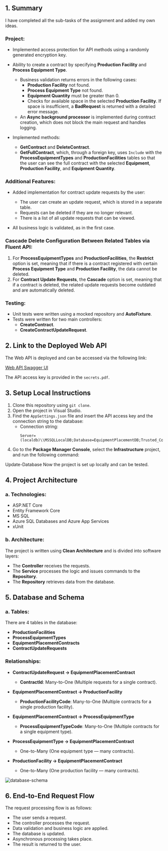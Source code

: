 ## 1. Summary

I have completed all the sub-tasks of the assignment and added my own ideas.

### Project:
- Implemented access protection for API methods using a randomly generated encryption key.
- Ability to create a contract by specifying **Production Facility** and **Process Equipment Type**. 
  - Business validation returns errors in the following cases:
    - **Production Facility** not found.
    - **Process Equipment Type** not found.
    - **Equipment Quantity** must be greater than 0.
    - Checks for available space in the selected **Production Facility**. If space is insufficient, a **BadRequest** is returned with a detailed error message.
  - An **Async background processor** is implemented during contract creation, which does not block the main request and handles logging.
  
- Implemented methods:
  - **GetContract** and **DeleteContract**.
  - **GetFullContract**, which, through a foreign key, uses `Include` with the **ProcessEquipmentTypes** and **ProductionFacilities** tables so that the user can see the full contract with the selected **Equipment**, **Production Facility**, and **Equipment Quantity**.

### Additional Features:
- Added implementation for contract update requests by the user:
  - The user can create an update request, which is stored in a separate table.
  - Requests can be deleted if they are no longer relevant.
  - There is a list of all update requests that can be viewed.
  
- All business logic is validated, as in the first case.

### Cascade Delete Configuration Between Related Tables via Fluent API:
1. For **ProcessEquipmentTypes** and **ProductionFacilities**, the **Restrict** option is set, meaning that if there is a contract registered with certain **Process Equipment Type** and **Production Facility**, the data cannot be deleted.
2. For **Contract Update Requests**, the **Cascade** option is set, meaning that if a contract is deleted, the related update requests become outdated and are automatically deleted.

### Testing:
- Unit tests were written using a mocked repository and **AutoFixture**.
- Tests were written for two main controllers:
  - **CreateContract**.
  - **CreateContractUpdateRequest**.
    
## 2. Link to the Deployed Web API

The Web API is deployed and can be accessed via the following link:

[Web API Swagger UI](https://equipmentleaseservice-e5gfhtfwachrgcgz.northeurope-01.azurewebsites.net/swagger/index.html)

The API access key is provided in the `secrets.pdf`.

## 3. Setup Local Instructions

1. Clone this repository using `git clone`.
2. Open the project in Visual Studio.
3. Find the `AppSettings.json` file and insert the API access key and the connection string to the database:
   - Connection string:
     ```
     Server=(localdb)\\MSSQLLocalDB;Database=EquipmentPlacementDB;Trusted_Connection=True;TrustServerCertificate=True
     ```
4. Go to the **Package Manager Console**, select the **Infrastructure** project, and run the following command:

Update-Database
Now the project is set up locally and can be tested.

## 4. Project Architecture

### a. Technologies:
- ASP.NET Core
- Entity Framework Core
- MS SQL
- Azure SQL Databases and Azure App Services
- xUnit

### b. Architecture:
The project is written using **Clean Architecture** and is divided into software layers:
- The **Controller** receives the requests.
- The **Service** processes the logic and issues commands to the **Repository**.
- The **Repository** retrieves data from the database.


## 5. Database and Schema

### a. Tables:
There are 4 tables in the database:
- **ProductionFacilities**
- **ProcessEquipmentTypes**
- **EquipmentPlacementContracts**
- **ContractUpdateRequests**

### Relationships:

- **ContractUpdateRequest → EquipmentPlacementContract**
  - **ContractId**: Many-to-One (Multiple requests for a single contract).
  
- **EquipmentPlacementContract → ProductionFacility**
  - **ProductionFacilityCode**: Many-to-One (Multiple contracts for a single production facility).
  
- **EquipmentPlacementContract → ProcessEquipmentType**
  - **ProcessEquipmentTypeCode**: Many-to-One (Multiple contracts for a single equipment type).
  
- **ProcessEquipmentType → EquipmentPlacementContract**
  - One-to-Many (One equipment type — many contracts).
  
- **ProductionFacility → EquipmentPlacementContract**
  - One-to-Many (One production facility — many contracts).

![database-schema](https://github.com/user-attachments/assets/c4240a11-1869-40a5-88f4-bd157a525ffd)

## 6. End-to-End Request Flow

The request processing flow is as follows:
- The user sends a request.
- The controller processes the request.
- Data validation and business logic are applied.
- The database is updated.
- Asynchronous processing takes place.
- The result is returned to the user.

